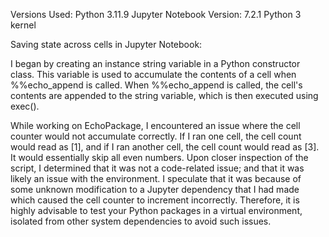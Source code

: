 Versions Used:
Python 3.11.9
Jupyter Notebook Version: 7.2.1
Python 3 kernel

Saving state across cells in Jupyter Notebook: 

I began by creating an instance string variable in a Python constructor class. This variable is used to accumulate the contents of a cell when %%echo_append is called. 
When %%echo_append is called, the cell's contents are appended to the string variable, which is then executed using exec().

While working on EchoPackage, I encountered an issue where the cell counter would not accumulate correctly. If I ran one cell, the cell count would read as [1], and if I ran another cell, the cell
count would read as [3]. It would essentially skip all even numbers. Upon closer inspection of the script, I determined that it was not a code-related issue; and that it was likely an issue with the environment.
I speculate that it was because of some unknown modification to a Jupyter dependency that I had made which caused the cell counter to increment incorrectly. Therefore, it is highly advisable to test your Python packages
in a virtual environment, isolated from other system dependencies to avoid such issues. 
